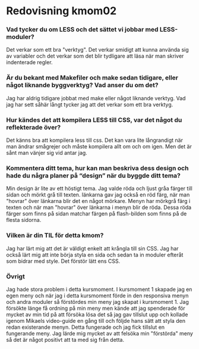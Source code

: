 ---
---
Redovisning kmom02
=========================

<!-- Detta innehåll är skrivet i markdown och du hittar innehållet i filen `content/redovisning/02_kmom02.md`. -->

### Vad tycker du om LESS och det sättet vi jobbar med LESS-moduler?
Det verkar som ett bra "verktyg". Det verkar smidigt att kunna använda sig av variabler och det verkar som det blir tydligare att läsa när man skriver indenterade regler.

### Är du bekant med Makefiler och make sedan tidigare, eller något liknande byggverktyg? Vad anser du om det?
Jag har aldrig tidigare jobbat med make eller något liknande verktyg. Vad jag har sett såhär långt tycker jag att det verkar som ett bra verktyg.

### Hur kändes det att kompilera LESS till CSS, var det något du reflekterade över?
Det känns bra att kompilera less till css. Det kan vara lite långrandigt när man ändrar smågrejer och måste kompilera allt om och om igen. Men det är sånt man vänjer sig vid antar jag.

### Kommentera ditt tema, hur kan man beskriva dess design och hade du några planer på “design” när du byggde ditt tema?
Min design är lite av ett höstigt tema. Jag valde röda och ljust gråa färger till sidan och mörkt grå till texten. länkarna gav jag också en röd färg, när man "hovrar" över länkarna blir det en något mörkare. Menyn har mörkgrå färg i texten och när man "hovrar" över länkarna i menyn blir de röda. Dessa röda färger som finns på sidan matchar färgen på flash-bilden som finns på de flesta sidorna.

### Vilken är din TIL för detta kmom?
Jag har lärt mig att det är väldigt enkelt att krångla till sin CSS. Jag har också lärt mig att inte börja styla en sida och sedan ta in moduler efteråt som bidrar med style. Det förstör lätt ens CSS.

### Övrigt
Jag hade stora problem i detta kursmoment. I kursmoment 1 skapade jag en egen meny och när jag i detta kursmoment förde in den responsiva menyn och andra moduler så förstördes min meny jag skapat i kursmoment 1. Jag försökte länge få ordning på min meny men kände att jag spenderade för mycket av min tid på att försöka lösa det så jag gav tillslut upp och kollade igenom Mikaels video-guide en gång till och följde hans sätt att styla den redan existerande menyn. Detta fungerade och jag fick tillslut en fungerande meny. Jag lärde mig mycket av att felsöka min "förstörda" meny så det är något positivt att ta med sig från detta.
